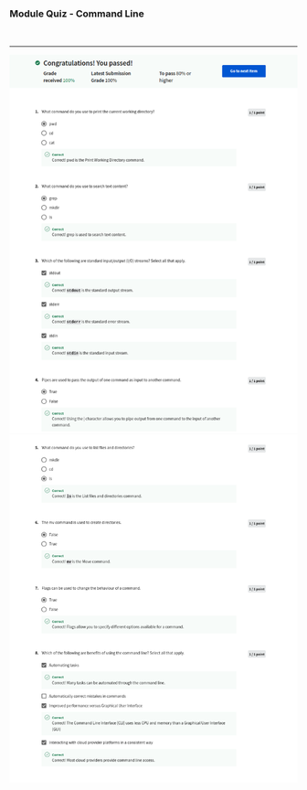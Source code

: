 ### Module Quiz - Command Line 
<br>
<hr>

![](/C3-Version-Control/week2/module-quiz-command-line/ss1.png)
![](/C3-Version-Control/week2/module-quiz-command-line/ss2.png)
